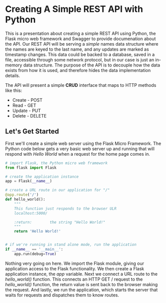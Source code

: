 # Creating A Simple REST API with Python

This is a presentation about creating a simple REST API using Python, the Flask micro web framework and Swagger to provide documenation about the API. Our REST API will be serving a *simple* names data structure where the names are keyed to the last name, and any updates are marked as timestamp changes. This data could be backed to a database, saved in a file, accessible through some network protocol, but in our case is just an in-memory data structure. The purpose of the API is to decouple how the data exists from how it is used, and therefore hides the data implementation details.

The API will present a simple **CRUD** interface that maps to HTTP methods like this:

* Create -  POST
* Read -    GET
* Update -  PUT
* Delete -  DELETE

## Let's Get Started

First we'll create a simple web server using the Flask Micro Framework. The Python code below gets a very basic web server up and running that will respond with *Hello World* when a request for the home page comes in.

```python
# import Flask, the Python micro web framework
from flask import Flask

# create the application instance
app = Flask(__name__)

# create a URL route in our application for "/"
@app.route('/')
def hello_world():
    """
    This function just responds to the browser ULR
    localhost:5000/

    :return:        the string "Hello World!"
    """
    return 'Hello World!'


# if we're running in stand alone mode, run the application
if __name__ == '__main__':
    app.run(debug=True)

```

Nothing very going on here. We import the Flask module, giving our application access to the Flask functionality. We then create a Flask application instance, the *app* variable. Next we connect a URL route to the *hello_world()* function. This connects an HTTP GET / request to the *hello_world()* function, the return value is sent back to the browser making the request. And lastly, we run the application, which starts the server that waits for requests and dispatches them to know routes.

## 
